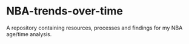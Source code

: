 # NBA-trends-over-time
A repository containing resources, processes and findings for my NBA age/time analysis.
